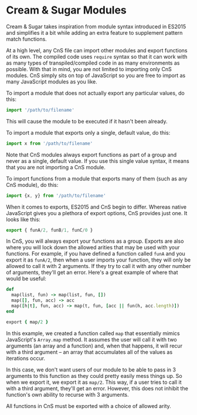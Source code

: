 # Cream & Sugar Modules

Cream & Sugar takes inspiration from module syntax introduced in ES2015 and simplifies it a bit while adding an extra feature to supplement pattern match functions.

At a high level, any CnS file can import other modules and export functions of its own. The compiled code uses `require` syntax so that it can work with as many types of transpiled/compiled code in as many environments as possible. With that in mind, you are not limited to importing only CnS modules. CnS simply sits on top of JavaScript so you are free to import as many JavaScript modules as you like.

To import a module that does not actually export any particular values, do this:

```javascript
import '/path/to/filename'
```

This will cause the module to be executed if it hasn't been already.

To import a module that exports only a single, default value, do this:

```javascript
import x from '/path/to/filename'
```

Note that CnS modules always export functions as part of a group and never as a single, default value. If you use this single value syntax, it means that you are not importing a CnS module.

To import functions from a module that exports many of them (such as any CnS module), do this:

```javascript
import {x, y} from '/path/to/filename'
```

When it comes to exports, ES2015 and CnS begin to differ. Whereas native JavaScript gives you a plethora of export options, CnS provides just one. It looks like this:

```javascript
export { funA/2, funB/1, funC/0 }
```

In CnS, you will always export your functions as a group. Exports are also where you will lock down the allowed arities that may be used with your functions. For example, if you have defined a function called `funA` and you export it as `funA/2`, then when a user imports your function, they will only be allowed to call it with 2 arguments. If they try to call it with any other number of arguments, they'll get an error. Here's a great example of where that would be useful:

```ruby
def
  map(list, fun) -> map(list, fun, [])
  map([], fun, acc) -> acc
  map([h|t], fun, acc) -> map(t, fun, [acc || fun(h, acc.length)])
end

export { map/2 }

```

In this example, we created a function called `map` that essentially mimics JavaScript's `Array.map` method. It assumes the user will call it with two arguments (an array and a function) and, when that happens, it will recur with a third argument – an array that accumulates all of the values as iterations occur.

In this case, we don't want users of our module to be able to pass in 3 arguments to this function as they could pretty easily mess things up. So when we export it, we export it as `map/2`. This way, if a user tries to call it with a third argument, they'll get an error. However, this does not inhibit the function's own ability to recurse with 3 arguments.

All functions in CnS must be exported with a choice of allowed arity.
